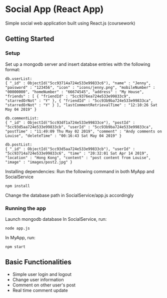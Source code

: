 # Social App (React App)

Simple social web application built using React.js (coursework)

## Getting Started
### Setup
Set up a mongodb server and insert databse entries with the following format:
```
db.userList:
{ "_id" : ObjectId("5cc93714a724e533e99833c6"), "name" : "Jenny", "password" : "123456", "icon" : "icons/jenny.png", "mobileNumber" : "00000000", "homeNumber" : "66674545", "address" : "My House", "friends" : [ { "friendId" : "5cc9376ea724e533e99833c9", "starredOrNot" : "Y" }, { "friendId" : "5cc93b9ba724e533e99833ca", "starredOrNot" : "Y" } ], "lastCommentRetrievalTime" : "12:10:26 Sat May 04 2019" }

db.commentList:
{ "_id" : ObjectId("5cc93df1a724e533e99833ce"), "postId" : "5cc93d5aa724e533e99833cb", "userId" : "5cc93b9ba724e533e99833ca", "postTime" : "11:49:09 Thu May 02 2019", "comment" : "Andy comments on Louise", "deleteTime" : "00:16:43 Sat May 04 2019" }

db.postList:
{ "_id" : ObjectId("5cc93d5aa724e533e99833cb"), "userId" : "5cc93714a724e533e99833c6", "time" : "20:32:01 Sat Apr 14 2019", "location" : "Hong Kong", "content" : "post content from Louise", "image" : "images/post2.jpg" }
```
Installing dependencies: Run the following command in both MyApp and SocialService
```
npm install
```
Change the database path in SocialService/app.js accordingly
### Running the app
Launch mongodb database
In SocialService, run:
```
node app.js
```
In MyApp, run:
```
npm start
```

## Basic Functionalities
* Simple user login and logout
* Change user information
* Comment on other user's post
* Real time comment update